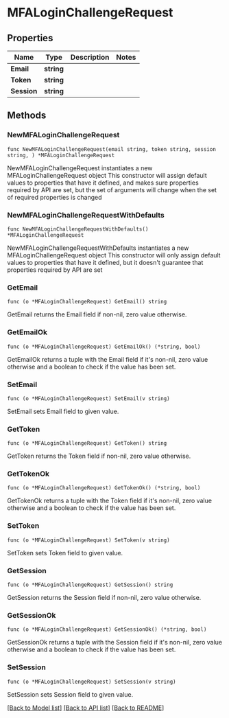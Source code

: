 # MFALoginChallengeRequest

## Properties

Name | Type | Description | Notes
------------ | ------------- | ------------- | -------------
**Email** | **string** |  | 
**Token** | **string** |  | 
**Session** | **string** |  | 

## Methods

### NewMFALoginChallengeRequest

`func NewMFALoginChallengeRequest(email string, token string, session string, ) *MFALoginChallengeRequest`

NewMFALoginChallengeRequest instantiates a new MFALoginChallengeRequest object
This constructor will assign default values to properties that have it defined,
and makes sure properties required by API are set, but the set of arguments
will change when the set of required properties is changed

### NewMFALoginChallengeRequestWithDefaults

`func NewMFALoginChallengeRequestWithDefaults() *MFALoginChallengeRequest`

NewMFALoginChallengeRequestWithDefaults instantiates a new MFALoginChallengeRequest object
This constructor will only assign default values to properties that have it defined,
but it doesn't guarantee that properties required by API are set

### GetEmail

`func (o *MFALoginChallengeRequest) GetEmail() string`

GetEmail returns the Email field if non-nil, zero value otherwise.

### GetEmailOk

`func (o *MFALoginChallengeRequest) GetEmailOk() (*string, bool)`

GetEmailOk returns a tuple with the Email field if it's non-nil, zero value otherwise
and a boolean to check if the value has been set.

### SetEmail

`func (o *MFALoginChallengeRequest) SetEmail(v string)`

SetEmail sets Email field to given value.


### GetToken

`func (o *MFALoginChallengeRequest) GetToken() string`

GetToken returns the Token field if non-nil, zero value otherwise.

### GetTokenOk

`func (o *MFALoginChallengeRequest) GetTokenOk() (*string, bool)`

GetTokenOk returns a tuple with the Token field if it's non-nil, zero value otherwise
and a boolean to check if the value has been set.

### SetToken

`func (o *MFALoginChallengeRequest) SetToken(v string)`

SetToken sets Token field to given value.


### GetSession

`func (o *MFALoginChallengeRequest) GetSession() string`

GetSession returns the Session field if non-nil, zero value otherwise.

### GetSessionOk

`func (o *MFALoginChallengeRequest) GetSessionOk() (*string, bool)`

GetSessionOk returns a tuple with the Session field if it's non-nil, zero value otherwise
and a boolean to check if the value has been set.

### SetSession

`func (o *MFALoginChallengeRequest) SetSession(v string)`

SetSession sets Session field to given value.



[[Back to Model list]](../README.md#documentation-for-models) [[Back to API list]](../README.md#documentation-for-api-endpoints) [[Back to README]](../README.md)


